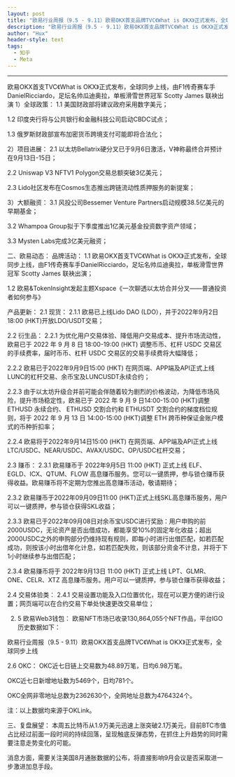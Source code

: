 ```yaml
---
layout: post
title: "欧易行业周报（9.5 - 9.11）欧易OKX首支品牌TVC《What is OKX》正式发布，全球同步上线"
description: "欧易行业周报（9.5 - 9.11）欧易OKX首支品牌TVC《What is OKX》正式发布，全球同步上线"
author: "Hux"
header-style: text
tags:
  - 知乎
  - Meta
---
```

---
欧易OKX首支TVC《What is OKX》正式发布，全球同步上线，由F1传奇赛车手DanielRicciardo，足坛名帅瓜迪奥拉，单板滑雪世界冠军 Scotty James 联袂出演
1）全球政策：
1.1 美国财政部将建议政府采用数字美元；

1.2 印度央行将与公共银行和金融科技公司启动CBDC试点；

1.3 俄罗斯财政部宣布加密货币跨境支付可能即将合法化；

2）项目进展：
2.1 以太坊Bellatrix硬分叉已于9月6日激活，V神称最终合并预计在9月13日-15日；

2.2 Uniswap V3 NFTV1 Polygon交易总额突破3亿美元；

2.3 Lido社区发布在Cosmos生态推出跨链流动性质押服务的新提案；

3）大额融资：
3.1 风投公司Bessemer Venture Partners启动规模38.5亿美元的早期基金；

3.2 Whampoa Group拟于下季度推出1亿美元基金投资数字资产领域；

3.3 Mysten Labs完成3亿美元融资；

二、欧易动态：
品牌活动：
1.1 欧易OKX首支TVC《What is OKX》正式发布，全球同步上线，由F1传奇赛车手DanielRicciardo，足坛名帅瓜迪奥拉，单板滑雪世界冠军 Scotty James 联袂出演；

1.2 欧易&amp;TokenInsight发起主题Xspace《一次聊透以太坊合并分叉——普通投资者如何参与》

产品更新：
2.1 现货：
2.1.1 欧易已上线Lido DAO (LDO），并于2022年9月2日18:00 (HKT)开放LDO/USDT交易；

2.2 衍生品：
2.2.1 为优化用户交易体验、降低用户交易成本、提升市场流动性，欧易已于 2022 年 9 月 8 日 18:00-19:00 (HKT) 调整币币、杠杆 USDC 交易区的手续费率，届时币币、杠杆 USDC 交易区的交易手续费将大幅降低；

2.2.2 欧易已于2022年9月9日15:00 (HKT) 在网页端、APP端及API正式上线LUNC的杠杆交易、余币宝及LUNCUSDT永续合约；

2.2.3 由于以太坊升级合并前可能会伴随着较为剧烈的价格波动，为降低市场风险，提升市场稳定性，欧易已于 2022 年 9 月 9 日14:00-15:00 (HKT)调整 ETHUSD 永续合约、 ETHUSD 交割合约和 ETHUSDT 交割合约的梯度档位规则，将于 2022 年 9 月 13 日 14:00-15:00 (HKT)调整 ETH 跨币种保证金账户模式的币种折扣率；

2.2.4 欧易将于2022年9月14日15:00 (HKT) 在网页端、APP端及API正式上线LTC/USDC、NEAR/USDC、AVAX/USDC、OP/USDC杠杆交易；

2.3 赚币：
2.3.1 欧易赚币于 2022年9月5日 11:00 (HKT) 正式上线 ELF、EGLD、ICX、QTUM、FLOW 高息赚币服务。您可以一键质押，参与锁仓赚币获得收益。欧易赚币将不定期为您推出高息赚币活动，敬请期待；

2.3.2 欧易赚币于2022年09月09日11:00 (HKT)正式上线SKL高息赚币服务，用户可以一键质押，参与锁仓获得SKL收益；

2.3.3 欧易已于2022年09月08日对余币宝USDC进行奖励：用户申购的前2000USDC，无论资产是否出借成功，都能享受10%的固定年化收益；超出2000USDC之外的申购部分仍维持现有规则，即每小时进行出借匹配，如若匹配成功，则按该小时出借年化计息，如若匹配失败，则该部分资金不计息，并将于下1小时继续参与出借匹配；

2.3.4 欧易赚币将于 2022年9月13日 11:00 (HKT) 正式上线 LPT、GLMR、ONE、CELR、XTZ 高息赚币服务。用户可以一键质押，参与锁仓赚币获得收益；

2.4 交易体验类：
2.4.1 交易设置功能及入口位置优化，现在可以更方便的进行设置；网页端可以在合约交易下单处快速更改交易单位；

2. 5 欧易Web3钱包：
欧易NFT市场已收录130,864,055个NFT作品，平台IGO历史数据如下：

欧易行业周报（9.5 - 9.11）欧易OKX首支品牌TVC《What is OKX》正式发布，全球同步上线

2.6 OKC：
OKC近七日链上交易数为48.89万笔，日均6.98万笔。

OKC近七日新增地址数为5469个，日均781个。

OKC全网非零地址总数为2362630个，全网地址总数为4764324个。

注：以上数据均来源于OKLink。

三、复盘展望：
本周五比特币从1.9万美元迅速上涨突破2.1万美元，目前BTC市值占比经过前面一段时间的持续回落，呈现触底反弹态势，在抓住上升趋势的同时需要注意走势变化的可能。

消息方面，需要关注美国8月通胀数据的公布，将直接影响9月会议是否采取进一步激进加息手段。
